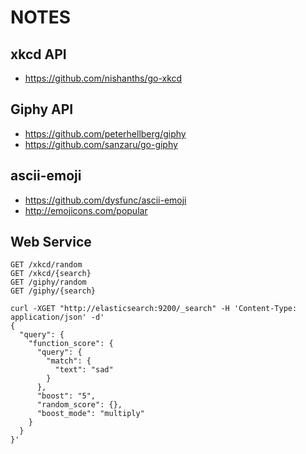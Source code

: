 NOTES
=====

xkcd API
--------

-	https://github.com/nishanths/go-xkcd

Giphy API
---------

-	https://github.com/peterhellberg/giphy
-	https://github.com/sanzaru/go-giphy

ascii-emoji
-----------

-	https://github.com/dysfunc/ascii-emoji
-	http://emojicons.com/popular

Web Service
-----------

```
GET /xkcd/random
GET /xkcd/{search}
GET /giphy/random
GET /giphy/{search}
```

```
curl -XGET "http://elasticsearch:9200/_search" -H 'Content-Type: application/json' -d'
{
  "query": {
    "function_score": {
      "query": {
        "match": {
          "text": "sad"
        }
      },
      "boost": "5",
      "random_score": {},
      "boost_mode": "multiply"
    }
  }
}'
```
